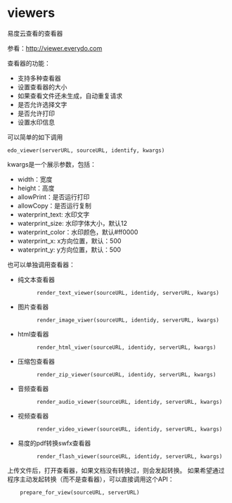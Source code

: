 viewers
=======

易度云查看的查看器

参看：http://viewer.everydo.com

查看器的功能：

- 支持多种查看器
- 设置查看器的大小
- 如果查看文件还未生成，自动重复请求
- 是否允许选择文字
- 是否允许打印
- 设置水印信息

可以简单的如下调用

    edo_viewer(serverURL, sourceURL, identify, kwargs)

kwargs是一个展示参数，包括：

- width：宽度
- height：高度
- allowPrint：是否运行打印
- allowCopy：是否运行复制
- waterprint_text: 水印文字
- waterprint_size: 水印字体大小，默认12
- waterprint_color：水印颜色，默认#ff0000
- waterprint_x: x方向位置，默认：500
- waterprint_y: y方向位置，默认：500

也可以单独调用查看器：

- 纯文本查看器

            render_text_viewer(sourceURL, identidy, serverURL, kwargs)

- 图片查看器

            render_image_viwer(sourceURL, identidy, serverURL, kwargs)

- html查看器

            render_html_viwer(sourceURL, identidy, serverURL, kwargs)

- 压缩包查看器

            render_zip_viewer(sourceURL, identidy, serverURL, kwargs)

- 音频查看器

            render_audio_viewer(sourceURL, identidy, serverURL, kwargs)

- 视频查看器

            render_video_viewer(sourceURL, identidy, serverURL, kwargs)

- 易度的pdf转换swfx查看器

            render_flash_viewer(sourceURL, identidy, serverURL, kwargs)

上传文件后，打开查看器，如果文档没有转换过，则会发起转换。
如果希望通过程序主动发起转换（而不是查看器），可以直接调用这个API：

        prepare_for_view(sourceURL, serverURL)
        
